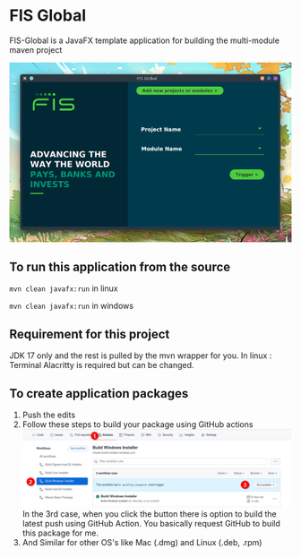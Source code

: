 # FIS Global
 FIS-Global is a JavaFX template application for building the multi-module maven project

 ![](docs/FisGlobal.png)

## To run this application from the source
`mvn clean javafx:run` in linux

`mvn clean javafx:run` in windows

## Requirement for this project
JDK 17 only and the rest is pulled by the mvn wrapper for you.
In linux : Terminal Alacritty is required but can be changed.

## To create application packages
1. Push the edits
2. Follow these steps to build your package using GitHub actions
![](docs/GitHub-Actions.png)
In the 3rd case, when you click the button there is option to build the latest push using GitHub Action.
You basically request GitHub to build this package for me.
3. And Similar for other OS's like Mac (.dmg) and Linux (.deb, .rpm)
